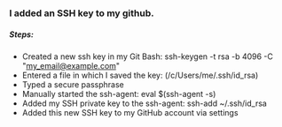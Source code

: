 ### I added an SSH key to my github.
##### Steps:
* Created a new ssh key in my Git Bash: ssh-keygen -t rsa -b 4096 -C "my_email@example.com"
* Entered a file in which I saved the key: (/c/Users/me/.ssh/id_rsa)
* Typed a secure passphrase
* Manually started the ssh-agent: eval $(ssh-agent -s)
* Added my SSH private key to the ssh-agent: ssh-add ~/.ssh/id_rsa
* Added this new SSH key to my GitHub account via settings